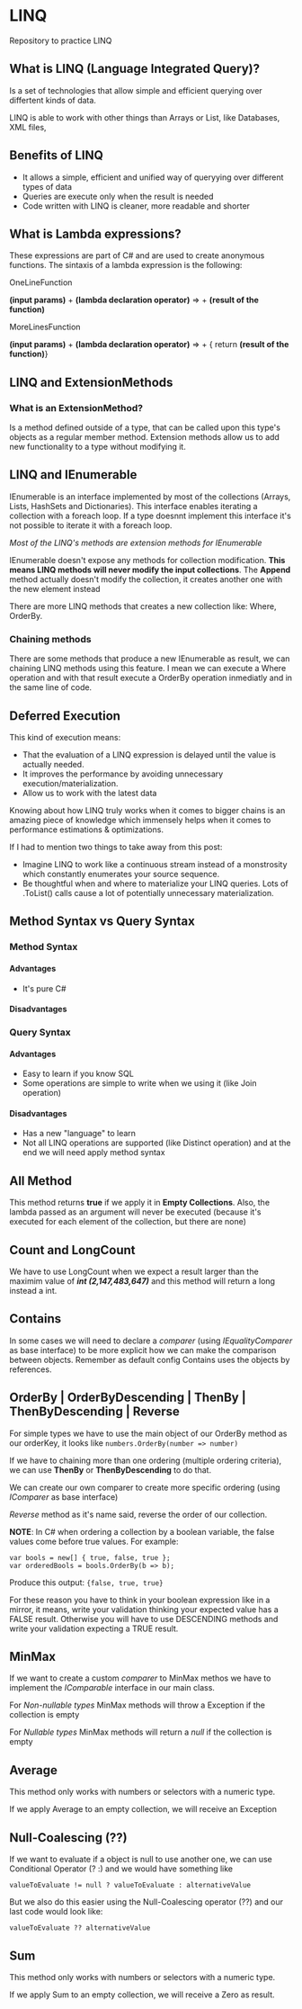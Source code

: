 # LINQ

Repository to practice LINQ

## What is LINQ (Language Integrated Query)?

Is a set of technologies that allow simple and efficient querying over differtent kinds of data.

LINQ is able to work with other things than Arrays or List, like Databases, XML files,

## Benefits of LINQ

- It allows a simple, efficient and unified way of queryying over different types of data
- Queries are execute only when the result is needed
- Code written with LINQ is cleaner, more readable and shorter

## What is Lambda expressions?

These expressions are part of C# and are used to create anonymous functions.
The sintaxis of a lambda expression is the following:

OneLineFunction

**(input params)** + **(lambda declaration operator)** => + **(result of the function)**

MoreLinesFunction

**(input params)** + **(lambda declaration operator)** => + { return **(result of the function)**}

## LINQ and ExtensionMethods

### What is an ExtensionMethod?

Is a method defined outside of a type, that can be called upon this type's objects as a regular member
method. Extension methods allow us to add new functionality to a type without modifying it.

## LINQ and IEnumerable<T>

IEnumerable<T> is an interface implemented by most of the collections (Arrays, Lists, HashSets and Dictionaries).
This interface enables iterating a collection with a foreach loop. If a type doesnnt implement this interface
it's not possible to iterate it with a foreach loop.

_Most of the LINQ's methods are extension methods for IEnumerable<T>_

IEnumerable doesn't expose any methods for collection modification. **This means LINQ methods will never modify
the input collections**.
The **Append** method actually doesn't modify the collection, it creates another one with the new element instead

There are more LINQ methods that creates a new collection like: Where, OrderBy.

### Chaining methods

There are some methods that produce a new IEnumerable<T> as result, we can chaining LINQ methods using this
feature. I mean we can execute a Where operation and with that result execute a OrderBy operation inmediatly
and in the same line of code.

## Deferred Execution

This kind of execution means:
* That the evaluation of a LINQ expression is delayed until the value is actually needed.
* It improves the performance by avoiding unnecessary execution/materialization.
* Allow us to work with the latest data


Knowing about how LINQ truly works when it comes to bigger chains is an amazing piece of knowledge which immensely
helps when it comes to performance estimations & optimizations.

If I had to mention two things to take away from this post:

- Imagine LINQ to work like a continuous stream instead of a monstrosity which constantly enumerates your source sequence.
- Be thoughtful when and where to materialize your LINQ queries. Lots of .ToList() calls cause a lot of potentially unnecessary materialization.

## Method Syntax vs Query Syntax

### Method Syntax
#### Advantages
* It's pure C#
#### Disadvantages


### Query Syntax
#### Advantages
* Easy to learn if you know SQL
* Some operations are simple to write when we using it (like Join operation)
#### Disadvantages
* Has a new "language" to learn
* Not all LINQ operations are supported (like Distinct operation) and at the end we will need apply method syntax


## All Method
This method returns **true** if we apply it in **Empty Collections**. Also, the lambda passed as an argument will never be executed (because it's executed for each element of the collection, but there are none)

## Count and LongCount
We have to use LongCount when we expect a result larger than the maximim value of ***int (2,147,483,647)*** and this method will return a long instead a int.

## Contains
In some cases we will need to declare a *comparer* (using *IEqualityComparer* as base interface) to be more explicit how we can make the comparison between objects. Remember as default config Contains uses the objects by references.

## OrderBy | OrderByDescending | ThenBy | ThenByDescending | Reverse
For simple types we have to use the main object of our OrderBy method as our orderKey, it looks like
```numbers.OrderBy(number => number)```

If we have to chaining more than one ordering (multiple ordering criteria), we can use **ThenBy** or **ThenByDescending** to do that.

We can create our own comparer to create more specific ordering (using *IComparer* as base interface)

*Reverse* method as it's name said, reverse the order of our collection.

**NOTE**:
In C# when ordering a collection by a boolean variable, the false values come before true values. For example:

``` 
var bools = new[] { true, false, true };
var orderedBools = bools.OrderBy(b => b);
```
Produce this output: `{false, true, true}`

For these reason you have to think in your boolean expression like in a mirror, it means, write your validation thinking your expected value has a FALSE result. Otherwise you will have to use DESCENDING methods and write your validation expecting a TRUE result.

## MinMax
If we want to create a custom *comparer* to MinMax methos we have to implement the *IComparable* interface in our main class.

For *Non-nullable types* MinMax methods will throw a Exception if the collection is empty

For *Nullable types* MinMax methods will return a *null* if the collection is empty

## Average
This method only works with numbers or selectors with a numeric type.

If we apply Average to an empty collection, we will receive an Exception
 ## Null-Coalescing (??)
 If we want to evaluate if a object is null to use another one, we can use Conditional Operator (? :) and we would have something like
 ```
 valueToEvaluate != null ? valueToEvaluate : alternativeValue
 ``` 

 But we also do this easier using the Null-Coalescing operator (??) and our last code would look like:

 ```
 valueToEvaluate ?? alternativeValue
 ```

 ## Sum
This method only works with numbers or selectors with a numeric type.

If we apply Sum to an empty collection, we will receive a Zero as result.
